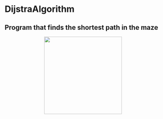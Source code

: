 # DijstraAlgorithm
 ## Program that finds the shortest path in the maze
<p align="center">
  <img width="250" height="250" src="[https://www.yazilimturkiye.com/wp-content/uploads/2021/06/yenilogo.jpg](https://devforum-uploads.s3.dualstack.us-east-2.amazonaws.com/uploads/original/4X/1/a/3/1a3854e5a26d84b6fd4e10a6c74d976867533ce3.png)">
</p>
